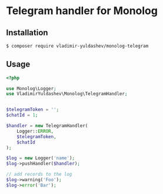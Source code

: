 # Telegram handler for Monolog

## Installation

``` bash
$ composer require vladimir-yuldashev/monolog-telegram
```


## Usage

```php
<?php

use Monolog\Logger;
use VladimirYuldashev\Monolog\TelegramHandler;


$telegramToken = '';
$chatId = 1;

$handler = new TelegramHandler(
    Logger::ERROR,
    $telegramToken,
    $chatId
);

$log = new Logger('name');
$log->pushHandler($handler);

// add records to the log
$log->warning('Foo');
$log->error('Bar');

```